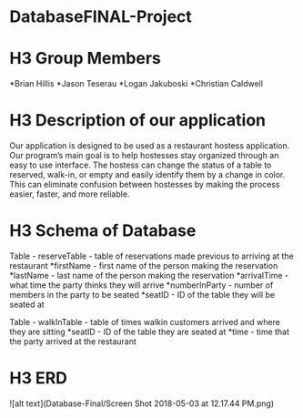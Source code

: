 # DatabaseFINAL-Project
# H3 Group Members
*Brian Hillis
*Jason Teserau
*Logan Jakuboski
*Christian Caldwell

# H3 Description of our application
Our application is designed to be used as a restaurant hostess application. Our program’s main goal is to help hostesses stay organized through an easy to use interface. The hostess can change the status of a table to reserved, walk-in, or empty and easily identify them by a change in color. This can eliminate confusion between hostesses by making the process easier, faster, and more reliable. 

# H3 Schema of Database
Table - reserveTable - table of reservations made previous to arriving at the restaurant
*firstName - first name of the person making the reservation
*lastName - last name of the person making the reservation
*arrivalTime - what time the party thinks they will arrive
*numberInParty - number of members in the party to be seated
*seatID - ID of the table they will be seated at 

Table - walkInTable - table of times walkin customers arrived and where they are sitting
*seatID - ID of the table they are seated at
*time - time that the party arrived at the restaurant 

# H3 ERD 
![alt text](Database-Final/Screen Shot 2018-05-03 at 12.17.44 PM.png)


